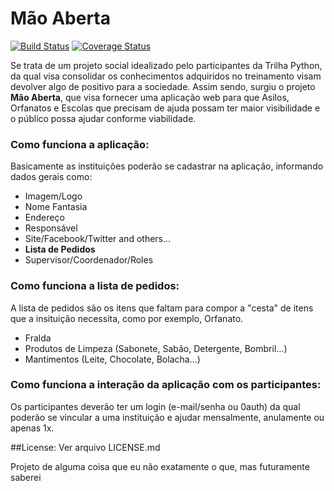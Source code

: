 # Mão Aberta

[![Build Status](https://travis-ci.org/opensanca/maoaberta.svg?branch=master)](https://travis-ci.org/opensanca/maoaberta)
[![Coverage Status](https://coveralls.io/repos/github/opensanca/maoaberta/badge.svg)](https://coveralls.io/github/opensanca/maoaberta)

Se trata de um projeto social idealizado pelo participantes da Trilha Python, da qual visa consolidar os conhecimentos adquiridos no treinamento visam devolver algo de positivo para a sociedade.
Assim sendo, surgiu o projeto **Mão Aberta**, que visa fornecer uma aplicação web para que Asilos, Orfanatos e Escolas que precisam de ajuda possam ter maior visibilidade e o público possa ajudar conforme viabilidade.

### Como funciona a aplicação:

Basicamente as instituições poderão se cadastrar na aplicação, informando dados gerais como:
 - Imagem/Logo
 - Nome Fantasia
 - Endereço
 - Responsável
 - Site/Facebook/Twitter and others...
 - **Lista de Pedidos**
 - Supervisor/Coordenador/Roles
 
 ### Como funciona a lista de pedidos:

 A lista de pedidos são os itens que faltam para compor a  "cesta" de itens que a insituição necessita, como por exemplo, Orfanato.
  - Fralda
  - Produtos de Limpeza (Sabonete, Sabão, Detergente, Bombril...)
  - Mantimentos (Leite, Chocolate, Bolacha...)
  
  ### Como funciona a interação da aplicação com os participantes:
  Os participantes deverão ter um login (e-mail/senha ou 0auth) da qual poderão se vincular a uma instituição e ajudar mensalmente, anulamente ou apenas 1x.


  ##License:
  Ver arquivo LICENSE.md

Projeto de alguma coisa que eu não exatamente o que, mas futuramente saberei
